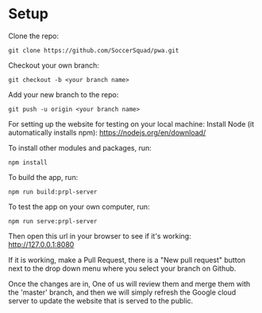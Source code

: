 # Setup

Clone the repo:
```
git clone https://github.com/SoccerSquad/pwa.git
```

Checkout your own branch:
```
git checkout -b <your branch name>
```

Add your new branch to the repo:
```
git push -u origin <your branch name>
```

For setting up the website for testing on your local machine:
Install Node (it automatically installs npm):
https://nodejs.org/en/download/

To install other modules and packages, run:
```
npm install
```

To build the app, run:
```
npm run build:prpl-server
```

To test the app on your own computer, run:
```
npm run serve:prpl-server
```
Then open this url in your browser to see if it's working:
http://127.0.0.1:8080

If it is working, make a Pull Request, there is a "New pull request" button next to the drop down menu where you select your branch on Github.

Once the changes are in, One of us will review them and merge them with the 'master' branch, and then we will simply refresh the Google cloud server to update the website that is served to the public.